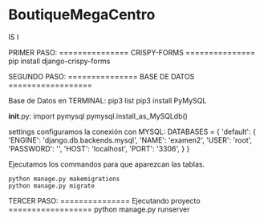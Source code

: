 # BoutiqueMegaCentro
IS I

PRIMER PASO: 
===============          CRISPY-FORMS          ===============
pip install django-crispy-forms

SEGUNDO PASO:
===============         BASE DE DATOS          ==================

Base de Datos en TERMINAL: 
				pip3 list
				pip3 install PyMySQL

__init__.py: 
				import pymysql
				pymysql.install_as_MySQLdb()

settings configuramos la conexión con MYSQL:
DATABASES = {
    'default': {
        'ENGINE': 'django.db.backends.mysql',
        'NAME': 'examen2',
        'USER': 'root',
        'PASSWORD': '',
        'HOST': 'localhost',
        'PORT': '3306',
	}
}

Ejecutamos los commandos para que aparezcan las tablas. 

	python manage.py makemigrations
	python manage.py migrate
  
TERCER PASO:
===============        Ejecutando proyecto        ==================
python manage.py runserver
